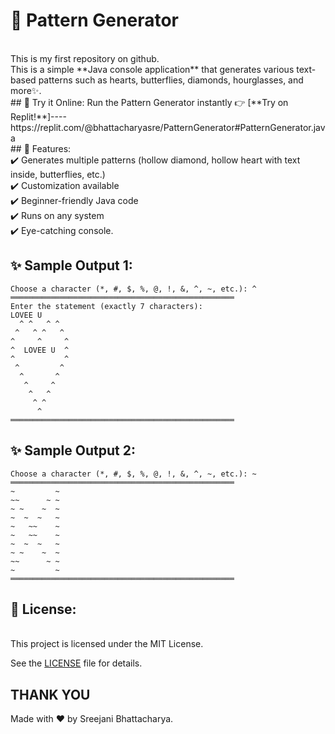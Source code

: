 # 🎨 Pattern Generator
<br>
This is my first repository on github. 
<br>
This is a simple **Java console application** that generates various text-based patterns such as hearts, butterflies, diamonds, hourglasses, and more✨.
<br>
## 🚀 Try it Online: 
Run the Pattern Generator instantly 👉 [**Try on Replit!**]----https://replit.com/@bhattacharyasre/PatternGenerator#PatternGenerator.java
<br>
## 📌 Features:
<br>
✔️ Generates multiple patterns (hollow diamond, hollow heart with text inside, butterflies, etc.)  
<br>
✔️ Customization available
<br>
✔️ Beginner-friendly Java code  
<br>
✔️ Runs on any system
<br>
✔️ Eye-catching console.
<br>

## ✨ Sample Output 1:

```
Choose a character (*, #, $, %, @, !, &, ^, ~, etc.): ^
══════════════════════════════════════════════════
Enter the statement (exactly 7 characters):       
LOVEE U
  ^ ^   ^ ^        
 ^   ^ ^   ^       
^     ^     ^      
^  LOVEE U  ^      
^           ^      
 ^         ^       
  ^       ^        
   ^     ^
    ^   ^
     ^ ^
      ^
══════════════════════════════════════════════════
```


## ✨ Sample Output 2:

```
Choose a character (*, #, $, %, @, !, &, ^, ~, etc.): ~
══════════════════════════════════════════════════ 
~         ~
~~      ~ ~
~ ~    ~  ~
~  ~  ~   ~
~   ~~    ~
~   ~~    ~
~  ~  ~   ~
~ ~    ~  ~
~~      ~ ~
~         ~
══════════════════════════════════════════════════
``` 

## 📄 License:
<br>
This project is licensed under the MIT License.  
<br>

See the [LICENSE](LICENSE) file for details.
<br>

## THANK YOU
Made with ❤️ by Sreejani Bhattacharya.


